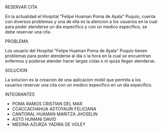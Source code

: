 RESERVAR CITA

En la actualidad el Hospital "Felipe Huaman Poma de Ayala" Puquio, cuenta con diversos problemas y una de ella es la atencion a los usuarios en la cual para poder atenderse un dia especifico y con un medico especifico, se debe reservar una cita.

PROBLEMA

Los usuario del Hospital "Felipe Huaman Poma de Ayala" Puquio tienen problemas para poder atenderse al dia o la hora en la cual se encuentran enfermos y poderse atender hacer largas colas o ni quiza llegan atenderse.

SOLUCION

La solucion es la creacion de una aplicacion mobil que permita a los usuarios reservar una cita con un medico especifico en un dia especifico.


INTEGRANTES

- POMA RAMOS CRISTIAN  DEL MAR
- CCACCACHAHUA ASTOYAURI FELICIANA
- CANTORAL HUAMAN MARITZA JHOSELIN
- ASTO HUMANI DAVID
- MEDINA AZURZA  YADIRA DE VOLEY
  
